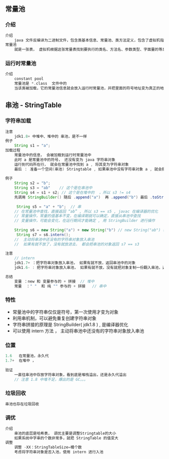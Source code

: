 ## 常量池

### 介绍

```java
介绍
    java 文件反编译为二进制文件，包含类基本信息、常量池、类方法定义，包含了虚拟机指令 
常量池
    就是一张表， 虚拟机根据这张常量表找到要执行的类名、方法名、参数类型、字面量的等息息
```

### 运行时常量池

```go
介绍
	constant pool
    常量池是 *.class  文件中的 
    当该类被加载，它的常量池信息就会放入运行时常量池，并把里面的符号地址变为真正的地址
```

## 串池 - StringTable

### 字符串加载

```java
注意
    jdk1.8+ 中堆中、堆中的 串池，是不一样
例子
    String s1 = "a";
加载过程
    常量池中的信息， 会被加载到运行时常量池中
    此时 a 是常量池中的符号， 还没有变为 java 字符串对象
    运行到代码所在行， 就会在常量池中找到 a , 将其变为字符串对象
    最后 ： 准备一个空间(串池) Stringtable , 如果串池中没有字符串对象 a , 就会把生成的对象加入串池
    
例子
    String s2 = "b";
	String s3 = "ab"    // 这个是在串池中
	String s4 = s1 + s2; // 这个是在堆中的  ，所以 s3 != s4
	先调用 StringBuilder() 随后 .append("a")  再 .append("b") 最后 .toString() => new string("ab")
    
     String s5 = "a" + "b";  // 串
	// 在常量池中查找，直接返回 “ab” , 所以 s3 == s5 , javac 在编译器的优化
	// 常量操作，常量的值基本不变，在编译期就可以确定，直接从串池中查找
	// 变量操作，可能会变化，在运行期间才能确定 , 用 StringBuilder 进行操作
	
	String s6 = new String("a") + new String("b") // new String("ab") 在堆中
     String s7 = s6.intern(); 
	//  主动将串池中还没有的字符串对象放入串池
	//  如果有就不放了，没有就放进去， 都会把串池的对象返回 s7 == s3
	
注意
    // intern
	jdk1.7+ ：把字符串对象放入串池， 如果有就不放，返回串池中的对象
    jdk1.6- : 把字符串对象放入串池， 如果有就不放，没有就把对象复制一份翻入串池，返回串池中的对象

总结
    变量 ：new 和 变量参与的 + 拼接  // 堆中
    常量  ：" "  和 纯 "" 参与的 + 拼接   // 串中
```

### 特性

* 常量池中的字符串仅仅是符号，第一次使用才变为对象
* 利用串机制，可以避免重复创建字符串对象
* 字符串拼接的原理是 StringBuilder(  jdk1.8 ) , 是编译器优化
* 可以使用 intern 方法 ， 主动将串池中还没有的字符串对象放入串池

### 位置

```java
1.6   在常量池，永久代
1.7+  在堆中 ， 
    
验证
    一直往串池中存放字符串对象，看到底是堆栈溢出，还是永久代溢出
    // 注意 1.8 中堆不足，爆出的是 GC。。。
```

### 垃圾回收

```java
串池也存在垃圾回收
```

### 调优

```java 
介绍
    串池的底层是哈希表， 调优主要是调整Stringtable的大小
    如果系统中字串的个数非常多，就把 StringTable 的值变大
调整
    调整 -XX：StringTableSize=桶个数
    考虑将字符串对象是否入池，使用 intern 进行入池

```



